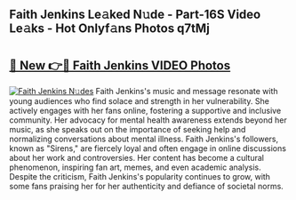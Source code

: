 ## Faith Jenkins Le𝚊ked N𝚞de - Part-16S Video Le𝚊ks - Hot Onlyf𝚊ns Photos q7tMj

# <h2><a href="http://ab36379.deff.icu/?id=Faith+Jenkins">🔗 New 👉🔴 Faith Jenkins VIDEO Photos</a></h2>

[![Faith Jenkins N𝚞des](https://i.imgur.com/rIISA9y.gif)](http://ab36379.deff.icu/?id=Faith+Jenkins)
Faith Jenkins's music and message resonate with young audiences who find solace and strength in her vulnerability. She actively engages with her fans online, fostering a supportive and inclusive community. Her advocacy for mental health awareness extends beyond her music, as she speaks out on the importance of seeking help and normalizing conversations about mental illness. Faith Jenkins's followers, known as "Sirens," are fiercely loyal and often engage in online discussions about her work and controversies. Her content has become a cultural phenomenon, inspiring fan art, memes, and even academic analysis. Despite the criticism, Faith Jenkins's popularity continues to grow, with some fans praising her for her authenticity and defiance of societal norms.
